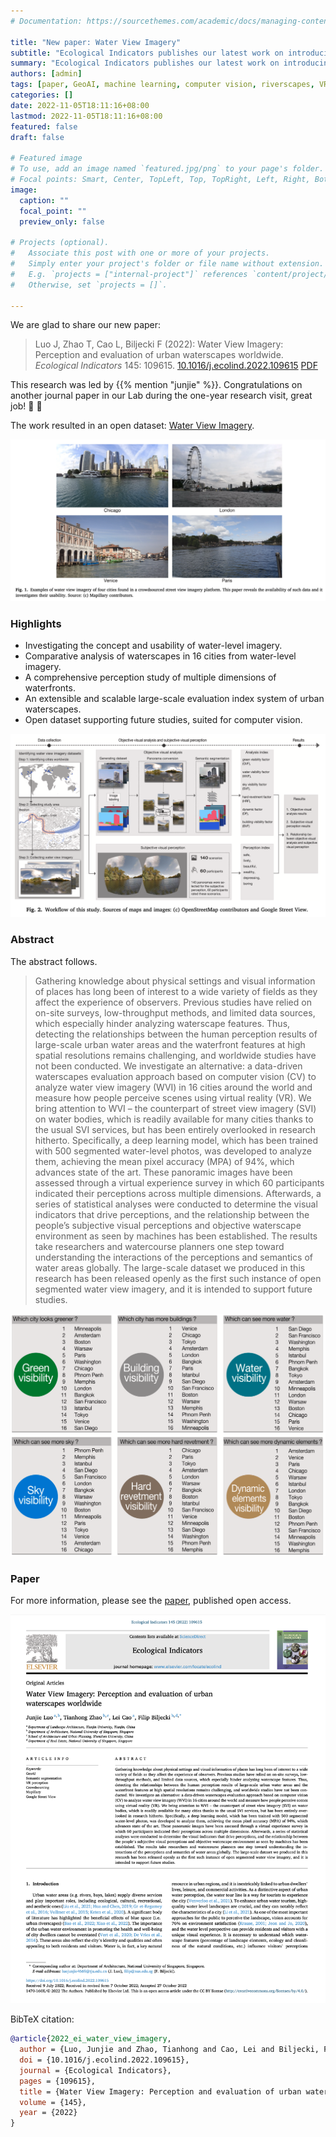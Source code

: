 ```yaml
---
# Documentation: https://sourcethemes.com/academic/docs/managing-content/

title: "New paper: Water View Imagery"
subtitle: "Ecological Indicators publishes our latest work on introducing a new kind of urban visual perspective for perception and evaluation studies of waterscapes worldwide."
summary: "Ecological Indicators publishes our latest work on introducing a new kind of urban visual perspective for perception and evaluation studies of waterscapes worldwide."
authors: [admin]
tags: [paper, GeoAI, machine learning, computer vision, riverscapes, VR]
categories: []
date: 2022-11-05T18:11:16+08:00
lastmod: 2022-11-05T18:11:16+08:00
featured: false
draft: false

# Featured image
# To use, add an image named `featured.jpg/png` to your page's folder.
# Focal points: Smart, Center, TopLeft, Top, TopRight, Left, Right, BottomLeft, Bottom, BottomRight.
image:
  caption: ""
  focal_point: ""
  preview_only: false

# Projects (optional).
#   Associate this post with one or more of your projects.
#   Simply enter your project's folder or file name without extension.
#   E.g. `projects = ["internal-project"]` references `content/project/deep-learning/index.md`.
#   Otherwise, set `projects = []`.

---
```


We are glad to share our new paper:

> Luo J, Zhao T, Cao L, Biljecki F (2022): Water View Imagery: Perception and evaluation of urban waterscapes worldwide. _Ecological Indicators_ 145: 109615. [<i class="ai ai-doi-square ai"></i> 10.1016/j.ecolind.2022.109615](https://doi.org/10.1016/j.ecolind.2022.109615) [<i class="far fa-file-pdf"></i> PDF](/publication/2022-ei-water-view-imagery/2022-ei-water-view-imagery.pdf)</i> <i class="ai ai-open-access-square ai"></i>

This research was led by {{% mention "junjie" %}}.
Congratulations on another journal paper in our Lab during the one-year research visit, great job! :raised_hands: :clap:

The work resulted in an open dataset: [Water View Imagery](https://github.com/ualsg/Water-View-Imagery-dataset).


![](1.png)

### Highlights

+ Investigating the concept and usability of water-level imagery.
+ Comparative analysis of waterscapes in 16 cities from water-level imagery.
+ A comprehensive perception study of multiple dimensions of waterfronts.
+ An extensible and scalable large-scale evaluation index system of urban waterscapes.
+ Open dataset supporting future studies, suited for computer vision.

![](2.png)

### Abstract

The abstract follows.

> Gathering knowledge about physical settings and visual information of places has long been of interest to a wide variety of fields as they affect the experience of observers. Previous studies have relied on on-site surveys, low-throughput methods, and limited data sources, which especially hinder analyzing waterscape features. Thus, detecting the relationships between the human perception results of large-scale urban water areas and the waterfront features at high spatial resolutions remains challenging, and worldwide studies have not been conducted. We investigate an alternative: a data-driven waterscapes evaluation approach based on computer vision (CV) to analyze water view imagery (WVI) in 16 cities around the world and measure how people perceive scenes using virtual reality (VR). We bring attention to WVI – the counterpart of street view imagery (SVI) on water bodies, which is readily available for many cities thanks to the usual SVI services, but has been entirely overlooked in research hitherto. Specifically, a deep learning model, which has been trained with 500 segmented water-level photos, was developed to analyze them, achieving the mean pixel accuracy (MPA) of 94%, which advances state of the art. These panoramic images have been assessed through a virtual experience survey in which 60 participants indicated their perceptions across multiple dimensions. Afterwards, a series of statistical analyses were conducted to determine the visual indicators that drive perceptions, and the relationship between the people’s subjective visual perceptions and objective waterscape environment as seen by machines has been established. The results take researchers and watercourse planners one step toward understanding the interactions of the perceptions and semantics of water areas globally. The large-scale dataset we produced in this research has been released openly as the first such instance of open segmented water view imagery, and it is intended to support future studies.

![](3.png)

### Paper 

For more information, please see the [paper](/publication/2022-ei-water-view-imagery/), published open access. <i class="ai ai-open-access-square ai"></i>

[![](page-one.png)](/publication/2022-ei-water-view-imagery/)

BibTeX citation:
```bibtex
@article{2022_ei_water_view_imagery,
  author = {Luo, Junjie and Zhao, Tianhong and Cao, Lei and Biljecki, Filip},
  doi = {10.1016/j.ecolind.2022.109615},
  journal = {Ecological Indicators},
  pages = {109615},
  title = {Water View Imagery: Perception and evaluation of urban waterscapes worldwide},
  volume = {145},
  year = {2022}
}
```

